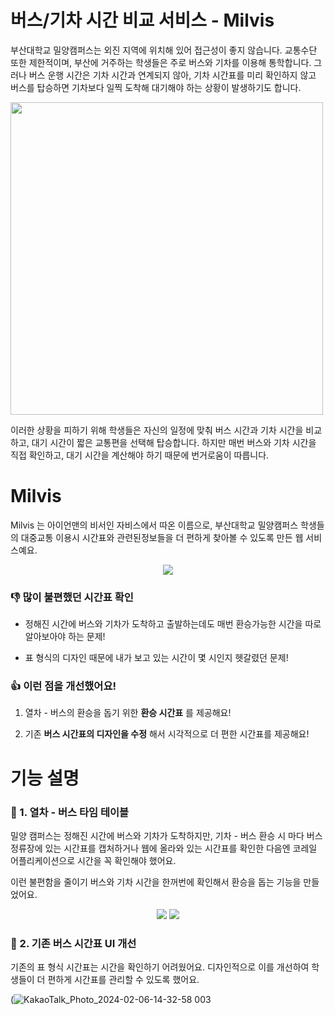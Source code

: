 # 버스/기차 시간 비교 서비스 - Milvis

부산대학교 밀양캠퍼스는 외진 지역에 위치해 있어 접근성이 좋지 않습니다. 교통수단 또한 제한적이며, 부산에 거주하는 학생들은 주로 버스와 기차를 이용해 통학합니다. 그러나 버스 운행 시간은 기차 시간과 연계되지 않아, 기차 시간표를 미리 확인하지 않고 버스를 탑승하면 기차보다 일찍 도착해 대기해야 하는 상황이 발생하기도 합니다.

<img src="https://github.com/user-attachments/assets/bfa282fe-bb6e-4cec-831e-f305e7926132" style="width: 500px"/>

이러한 상황을 피하기 위해 학생들은 자신의 일정에 맞춰 버스 시간과 기차 시간을 비교하고, 대기 시간이 짧은 교통편을 선택해 탑승합니다. 하지만 매번 버스와 기차 시간을 직접 확인하고, 대기 시간을 계산해야 하기 때문에 번거로움이 따릅니다.

# Milvis 
Milvis 는 아이언맨의 비서인 자비스에서 따온 이름으로,
부산대학교 밀양캠퍼스 학생들의 대중교통 이용시 시간표와 관련된정보들을 더 편하게 찾아볼 수 있도록 만든 웹 서비스예요.      


<div align="center">
   <img src="https://github.com/DogLegBirdLeg/Milvis-Front/assets/80307321/135f1c1f-b4e4-407b-a5d5-4cc16096eb32" />
</div>


### 👎 많이 불편했던 시간표 확인

- 정해진 시간에 버스와 기차가 도착하고 출발하는데도 매번 환승가능한 시간을 따로 알아보아야 하는 문제!
   
- 표 형식의 디자인 때문에 내가 보고 있는 시간이 몇 시인지 헷갈렸던 문제!
   
### 👍 이런 점을 개선했어요!

1. 열차 - 버스의 환승을 돕기 위한 **환승 시간표** 를 제공해요!

2. 기존 **버스 시간표의 디자인을 수정** 해서 시각적으로 더 편한 시간표를 제공해요!

#  기능 설명

### 🚎 1. 열차 - 버스 타임 테이블

밀양 캠퍼스는 정해진 시간에 버스와 기차가 도착하지만, 기차 - 버스 환승 시 마다 버스 정류장에 있는 시간표를 캡처하거나 웹에 올라와 있는 시간표를 확인한 다음엔 코레일 어플리케이션으로 시간을 꼭 확인해야 했어요.

이런 불편함을 줄이기 버스와 기차 시간을 한꺼번에 확인해서 환승을 돕는 기능을 만들었어요.


<div align="center">
   <img src="https://github.com/DogLegBirdLeg/Milvis-Front/assets/80307321/ffd1e202-8bfa-4598-94ba-4963946c60a6" />
   <img src="https://github.com/DogLegBirdLeg/Milvis-Front/assets/80307321/c46fe409-0cd4-429a-8c5d-18aedcde7f4b" />
</div>


### 🚎 2. 기존 버스 시간표 UI 개선

기존의 표 형식 시간표는 시간을 확인하기 어려웠어요. 디자인적으로 이를 개선하여 학생들이 더 편하게 시간표를 관리할 수 있도록 했어요.

(![KakaoTalk_Photo_2024-02-06-14-32-58 003](https://github.com/DogLegBirdLeg/Milvis-Front/assets/80307321/d3530c65-f25b-4e9f-bc4e-b6c86df9e1cd)

